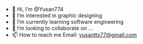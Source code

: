- 👋 Hi, I’m @Yusan774
- 👀 I’m interested in graphic designing
- 🌱 I’m currently learning software engineering
- 💞️ I’m looking to collaborate on ...
- 📫 How to reach me Email: yusanttx77@gmail.com

<!---
Yusan774/Yusan774 is a ✨ special ✨ repository because its `README.md` (this file) appears on your GitHub profile.
You can click the Preview link to take a look at your changes.
--->
